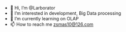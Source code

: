 - 👋 Hi, I’m @Larborator
- 👀 I’m interested in development, Big Data processing
- 🌱 I’m currently learning on OLAP
- 📫 How to reach me zsmas10@126.com

<!---
Larborator/Larborator is a ✨ special ✨ repository because its `README.md` (this file) appears on your GitHub profile.
You can click the Preview link to take a look at your changes.
--->
